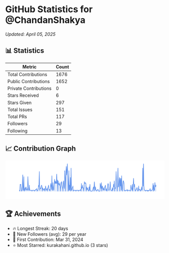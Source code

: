 # GitHub Statistics for @ChandanShakya
*Updated: April 05, 2025*

## 📊 Statistics
| Metric | Count |
|--------|--------|
| Total Contributions | 1676 |
| Public Contributions | 1652 |
| Private Contributions | 0 |
| Stars Received | 6 |
| Stars Given | 297 |
| Total Issues | 151 |
| Total PRs | 117 |
| Followers | 29 |
| Following | 13 |

## 📈 Contribution Graph

![Contribution Graph](./contribution_graph.png)

## 🏆 Achievements

- 🔥 Longest Streak: 20 days
- 👥 New Followers (avg): 29 per year
- 📅 First Contribution: Mar 31, 2024
- ⭐ Most Starred: kurakahani.github.io (3 stars)
